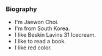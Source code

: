### Biography

- I'm Jaewon Choi.
- I'm from South Korea.
- I like Beskin Lavins 31 Icecream.
- I like to read a book.
- I like red color.
